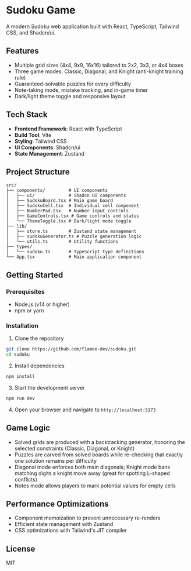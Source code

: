 # Sudoku Game

A modern Sudoku web application built with React, TypeScript, Tailwind CSS, and Shadcn/ui.

## Features

- Multiple grid sizes (4x4, 9x9, 16x16) tailored to 2x2, 3x3, or 4x4 boxes
- Three game modes: Classic, Diagonal, and Knight (anti-knight training rule)
- Guaranteed-solvable puzzles for every difficulty
- Note-taking mode, mistake tracking, and in-game timer
- Dark/light theme toggle and responsive layout

## Tech Stack

- **Frontend Framework**: React with TypeScript
- **Build Tool**: Vite
- **Styling**: Tailwind CSS
- **UI Components**: Shadcn/ui
- **State Management**: Zustand

## Project Structure

```
src/
├── components/         # UI components
│   ├── ui/             # Shadcn UI components
│   ├── SudokuBoard.tsx # Main game board
│   ├── SudokuCell.tsx  # Individual cell component
│   ├── NumberPad.tsx   # Number input controls
│   ├── GameControls.tsx # Game controls and status
│   └── ThemeToggle.tsx # Dark/light mode toggle
├── lib/
│   ├── store.ts        # Zustand state management
│   ├── sudokuGenerator.ts # Puzzle generation logic
│   └── utils.ts        # Utility functions
├── types/
│   └── sudoku.ts       # TypeScript type definitions
└── App.tsx             # Main application component
```

## Getting Started

### Prerequisites

- Node.js (v14 or higher)
- npm or yarn

### Installation

1. Clone the repository
```bash
git clone https://github.com/f1amee-dev/sudoku.git
cd sudoku
```

2. Install dependencies
```bash
npm install
```

3. Start the development server
```bash
npm run dev
```

4. Open your browser and navigate to `http://localhost:5173`

## Game Logic

- Solved grids are produced with a backtracking generator, honoring the selected constraints (Classic, Diagonal, or Knight)
- Puzzles are carved from solved boards while re-checking that exactly one solution remains per difficulty
- Diagonal mode enforces both main diagonals; Knight mode bans matching digits a knight move away (great for spotting L-shaped conflicts)
- Notes mode allows players to mark potential values for empty cells

## Performance Optimizations

- Component memoization to prevent unnecessary re-renders
- Efficient state management with Zustand
- CSS optimizations with Tailwind's JIT compiler

## License

MIT
